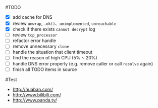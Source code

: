 #TODO

- [x] add cache for DNS
- [x] review `unwrap`, `.ok()`、`unimplemented`, `unreachable`
- [x] check if there exists `cannot decrypt` log
- [ ] review `tcp_processor`
- [ ] refactor error handle
- [ ] remove unnecessary `clone`
- [ ] handle the situation that client timeout
- [ ] find the reason of high CPU (5% ~ 20%)
- [ ] handle DNS error properly (e.g. remove caller or call `resolve` again)
- [ ] finish all TODO items in source

#Test
* http://huaban.com/
* http://www.bilibili.com/
* http://www.panda.tv/
